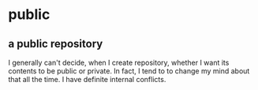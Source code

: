 # public

## a public repository

I generally can't decide, when I create repository, whether I want its contents to be public or private.
In fact, I tend to to change my mind about that all the time.  I have definite internal conflicts.

